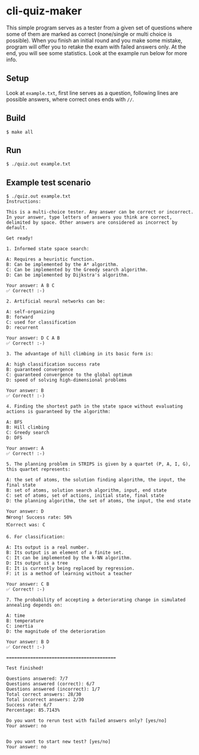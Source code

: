 # cli-quiz-maker

This simple program serves as a tester from a given set of questions where some of them are marked as correct (none/single or multi choice is possible).
When you finish an initial round and you make some mistake, program will offer you to retake the exam with failed answers only.
At the end, you will see some statistics. Look at the example run below for more info.

## Setup
Look at `example.txt`, first line serves  as a question, following lines are possible answers, where correct ones ends with `//`.

## Build
```shell
$ make all
```

## Run
```shell
$ ./quiz.out example.txt
```

## Example test scenario

```shell
$ ./quiz.out example.txt
Instructions:

This is a multi-choice tester. Any answer can be correct or incorrect.
In your answer, type letters of answers you think are correct, delimited by space. Other answers are considered as incorrect by default.

Get ready!

1. Informed state space search:

A: Requires a heuristic function. 
B: Can be implemented by the A* algorithm. 
C: Can be implemented by the Greedy search algorithm. 
D: Can be implemented by Dijkstra's algorithm.

Your answer: A B C
✅ Correct! :-)

2. Artificial neural networks can be:

A: self-organizing 
B: forward 
C: used for classification 
D: recurrent 

Your answer: D C A B
✅ Correct! :-)

3. The advantage of hill climbing in its basic form is:

A: high classification success rate
B: guaranteed convergence 
C: guaranteed convergence to the global optimum
D: speed of solving high-dimensional problems

Your answer: B
✅ Correct! :-)

4. Finding the shortest path in the state space without evaluating actions is guaranteed by the algorithm:

A: BFS 
B: Hill climbing
C: Greedy search
D: DFS

Your answer: A
✅ Correct! :-)

5. The planning problem in STRIPS is given by a quartet (P, A, I, G), this quartet represents:

A: the set of atoms, the solution finding algorithm, the input, the final state
B: set of atoms, solution search algorithm, input, end state
C: set of atoms, set of actions, initial state, final state 
D: the planning algorithm, the set of atoms, the input, the end state

Your answer: D
❗Wrong! Success rate: 50%
❗Correct was: C 

6. For classification:

A: Its output is a real number.
B: Its output is an element of a finite set. 
C: It can be implemented by the k-NN algorithm. 
D: Its output is a tree
E: It is currently being replaced by regression.
F: it is a method of learning without a teacher

Your answer: C B
✅ Correct! :-)

7. The probability of accepting a deteriorating change in simulated annealing depends on:

A: time
B: temperature 
C: inertia
D: the magnitude of the deterioration 

Your answer: B D
✅ Correct! :-)

=========================================

Test finished!

Questions answered: 7/7
Questions answered (correct): 6/7
Questions answered (incorrect): 1/7
Total correct answers: 28/30
Total incorrect answers: 2/30
Success rate: 6/7
Percentage: 85.7143%

Do you want to rerun test with failed answers only? [yes/no]
Your answer: no


Do you want to start new test? [yes/no]
Your answer: no
```
